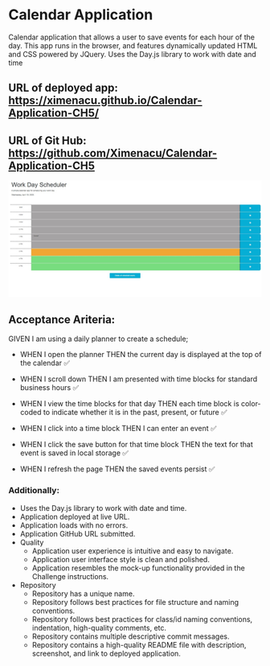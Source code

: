 # Calendar Application

Calendar application that allows a user to save events for each hour of the day.
This app runs in the browser, and features dynamically updated HTML and CSS powered by JQuery.
Uses the Day.js library to work with date and time

## URL of deployed app: https://ximenacu.github.io/Calendar-Application-CH5/

## URL of Git Hub: https://github.com/Ximenacu/Calendar-Application-CH5


![image](Screenshot_DeployedApp_Ch5.jpg)

## Acceptance Ariteria: 
GIVEN I am using a daily planner to create a schedule;

* WHEN I open the planner
THEN the current day is displayed at the top of the calendar ✅

* WHEN I scroll down
THEN I am presented with time blocks for standard business hours ✅

* WHEN I view the time blocks for that day
THEN each time block is color-coded to indicate whether it is in the past, present, or future ✅

* WHEN I click into a time block
THEN I can enter an event ✅

* WHEN I click the save button for that time block
THEN the text for that event is saved in local storage ✅

* WHEN I refresh the page
THEN the saved events persist ✅

### Additionally:
* Uses the Day.js library to work with date and time.
* Application deployed at live URL. 
* Application loads with no errors.
* Application GitHub URL submitted.  
* Quality  
    * Application user experience is intuitive and easy to navigate.
    * Application user interface style is clean and polished. 
    * Application resembles the mock-up functionality provided in the Challenge instructions. 
* Repository 
    * Repository has a unique name. 
    * Repository follows best practices for file structure and naming conventions. 
    * Repository follows best practices for class/id naming conventions, indentation, high-quality comments, etc.
    * Repository contains multiple descriptive commit messages.
    * Repository contains a high-quality README file with description, screenshot, and link to deployed application. 

